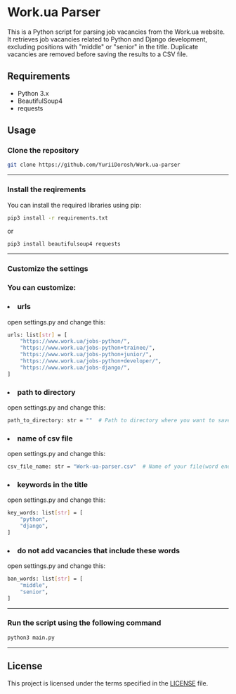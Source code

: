 # Work.ua Parser

This is a Python script for parsing job vacancies from the Work.ua website. It retrieves job vacancies related to Python and Django development, excluding positions with "middle" or "senior" in the title. Duplicate vacancies are removed before saving the results to a CSV file.

## Requirements

- Python 3.x
- BeautifulSoup4
- requests


## Usage

### Clone the repository
```bash
git clone https://github.com/YuriiDorosh/Work.ua-parser
```

---

### Install the reqirements

You can install the required libraries using pip:

```bash
pip3 install -r requirements.txt
```

or

```bash
pip3 install beautifulsoup4 requests
```

---

### Customize the settings

### You can customize:

### <li>urls</li>

open settings.py and change this:

```bash
urls: list[str] = [
    "https://www.work.ua/jobs-python/",
    "https://www.work.ua/jobs-python+trainee/",
    "https://www.work.ua/jobs-python+junior/",
    "https://www.work.ua/jobs-python+developer/",
    "https://www.work.ua/jobs-django/",
]
```

### <li>path to directory</li>

open settings.py and change this:

```bash
path_to_directory: str = ""  # Path to directory where you want to save file with vacancies.
```

### <li>name of csv file</li>

open settings.py and change this:

```bash
csv_file_name: str = "Work-ua-parser.csv"  # Name of your file(word ending: .csv)
```

### <li>keywords in the title</li>

open settings.py and change this:

```bash
key_words: list[str] = [
    "python",
    "django",
]
```

### <li>do not add vacancies that include these words</li>

open settings.py and change this:

```bash
ban_words: list[str] = [
    "middle",
    "senior",
]
```

---

### Run the script using the following command
```bash
python3 main.py
```

---

## License

This project is licensed under the terms specified in the [LICENSE](LICENSE) file.






